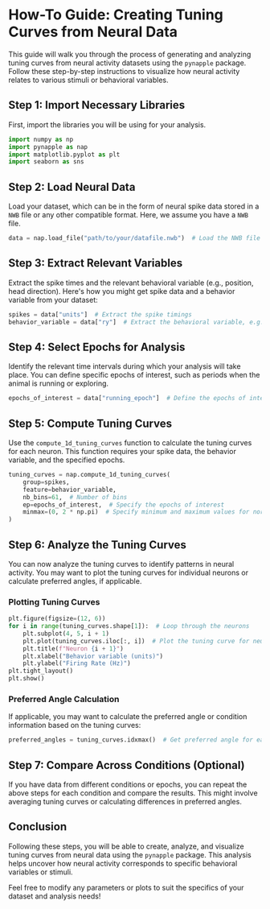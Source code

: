 # How-To Guide: Creating Tuning Curves from Neural Data

This guide will walk you through the process of generating and analyzing tuning curves from neural activity datasets using the `pynapple` package. Follow these step-by-step instructions to visualize how neural activity relates to various stimuli or behavioral variables.

## Step 1: Import Necessary Libraries

First, import the libraries you will be using for your analysis.

```python
import numpy as np
import pynapple as nap
import matplotlib.pyplot as plt
import seaborn as sns
```

## Step 2: Load Neural Data

Load your dataset, which can be in the form of neural spike data stored in a `NWB` file or any other compatible format. Here, we assume you have a `NWB` file.

```python
data = nap.load_file("path/to/your/datafile.nwb")  # Load the NWB file
```

## Step 3: Extract Relevant Variables

Extract the spike times and the relevant behavioral variable (e.g., position, head direction). Here's how you might get spike data and a behavior variable from your dataset:

```python
spikes = data["units"]  # Extract the spike timings
behavior_variable = data["ry"]  # Extract the behavioral variable, e.g., head direction
```

## Step 4: Select Epochs for Analysis

Identify the relevant time intervals during which your analysis will take place. You can define specific epochs of interest, such as periods when the animal is running or exploring.

```python
epochs_of_interest = data["running_epoch"]  # Define the epochs of interest
```

## Step 5: Compute Tuning Curves

Use the `compute_1d_tuning_curves` function to calculate the tuning curves for each neuron. This function requires your spike data, the behavior variable, and the specified epochs.

```python
tuning_curves = nap.compute_1d_tuning_curves(
    group=spikes, 
    feature=behavior_variable, 
    nb_bins=61,  # Number of bins
    ep=epochs_of_interest,  # Specify the epochs of interest
    minmax=(0, 2 * np.pi)  # Specify minimum and maximum values for normalization
)
```

## Step 6: Analyze the Tuning Curves

You can now analyze the tuning curves to identify patterns in neural activity. You may want to plot the tuning curves for individual neurons or calculate preferred angles, if applicable.

### Plotting Tuning Curves

```python
plt.figure(figsize=(12, 6))
for i in range(tuning_curves.shape[1]):  # Loop through the neurons
    plt.subplot(4, 5, i + 1)
    plt.plot(tuning_curves.iloc[:, i])  # Plot the tuning curve for neuron i
    plt.title(f"Neuron {i + 1}")
    plt.xlabel("Behavior variable (units)")
    plt.ylabel("Firing Rate (Hz)")
plt.tight_layout()
plt.show()
```

### Preferred Angle Calculation

If applicable, you may want to calculate the preferred angle or condition information based on the tuning curves:

```python
preferred_angles = tuning_curves.idxmax()  # Get preferred angle for each neuron
```

## Step 7: Compare Across Conditions (Optional)

If you have data from different conditions or epochs, you can repeat the above steps for each condition and compare the results. This might involve averaging tuning curves or calculating differences in preferred angles.

## Conclusion

Following these steps, you will be able to create, analyze, and visualize tuning curves from neural data using the `pynapple` package. This analysis helps uncover how neural activity corresponds to specific behavioral variables or stimuli.

Feel free to modify any parameters or plots to suit the specifics of your dataset and analysis needs!